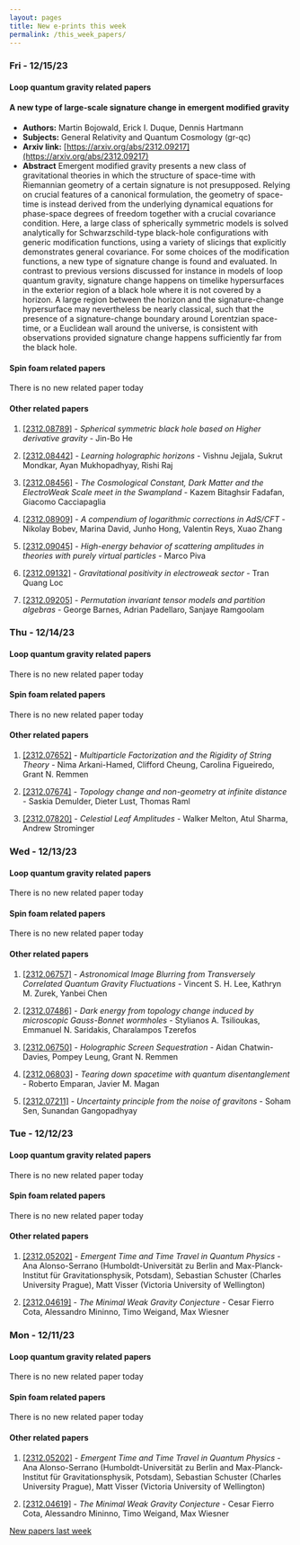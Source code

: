 ```yaml
---
layout: pages
title: New e-prints this week
permalink: /this_week_papers/
---
```




### Fri - 12/15/23

#### Loop quantum gravity related papers

#### **A new type of large-scale signature change in emergent modified gravity**
 - **Authors:** Martin Bojowald, Erick I. Duque, Dennis Hartmann
 - **Subjects:** General Relativity and Quantum Cosmology (gr-qc)
 - **Arxiv link:** [https://arxiv.org/abs/2312.09217](https://arxiv.org/abs/2312.09217)
 - **Abstract**
 Emergent modified gravity presents a new class of gravitational theories in which the structure of space-time with Riemannian geometry of a certain signature is not presupposed. Relying on crucial features of a canonical formulation, the geometry of space-time is instead derived from the underlying dynamical equations for phase-space degrees of freedom together with a crucial covariance condition. Here, a large class of spherically symmetric models is solved analytically for Schwarzschild-type black-hole configurations with generic modification functions, using a variety of slicings that explicitly demonstrates general covariance. For some choices of the modification functions, a new type of signature change is found and evaluated. In contrast to previous versions discussed for instance in models of loop quantum gravity, signature change happens on timelike hypersurfaces in the exterior region of a black hole where it is not covered by a horizon. A large region between the horizon and the signature-change hypersurface may nevertheless be nearly classical, such that the presence of a signature-change boundary around Lorentzian space-time, or a Euclidean wall around the universe, is consistent with observations provided signature change happens sufficiently far from the black hole. 

#### Spin foam related papers

There is no new related paper today 



#### Other related papers

1. [[2312.08789]](https://arxiv.org/abs/2312.08789) - *Spherical symmetric black hole based on Higher derivative gravity* - Jin-Bo He

1. [[2312.08442]](https://arxiv.org/abs/2312.08442) - *Learning holographic horizons* - Vishnu Jejjala, Sukrut Mondkar, Ayan Mukhopadhyay, Rishi Raj

1. [[2312.08456]](https://arxiv.org/abs/2312.08456) - *The Cosmological Constant, Dark Matter and the ElectroWeak Scale meet in  the Swampland* - Kazem Bitaghsir Fadafan, Giacomo Cacciapaglia

1. [[2312.08909]](https://arxiv.org/abs/2312.08909) - *A compendium of logarithmic corrections in AdS/CFT* - Nikolay Bobev, Marina David, Junho Hong, Valentin Reys, Xuao Zhang

1. [[2312.09045]](https://arxiv.org/abs/2312.09045) - *High-energy behavior of scattering amplitudes in theories with purely  virtual particles* - Marco Piva

1. [[2312.09132]](https://arxiv.org/abs/2312.09132) - *Gravitational positivity in electroweak sector* - Tran Quang Loc

1. [[2312.09205]](https://arxiv.org/abs/2312.09205) - *Permutation invariant tensor models and partition algebras* - George Barnes, Adrian Padellaro, Sanjaye Ramgoolam



### Thu - 12/14/23

#### Loop quantum gravity related papers

There is no new related paper today 

#### Spin foam related papers

There is no new related paper today 



#### Other related papers

1. [[2312.07652]](https://arxiv.org/abs/2312.07652) - *Multiparticle Factorization and the Rigidity of String Theory* - Nima Arkani-Hamed, Clifford Cheung, Carolina Figueiredo, Grant N. Remmen

1. [[2312.07674]](https://arxiv.org/abs/2312.07674) - *Topology change and non-geometry at infinite distance* - Saskia Demulder, Dieter Lust, Thomas Raml

1. [[2312.07820]](https://arxiv.org/abs/2312.07820) - *Celestial Leaf Amplitudes* - Walker Melton, Atul Sharma, Andrew Strominger



### Wed - 12/13/23

#### Loop quantum gravity related papers

There is no new related paper today 

#### Spin foam related papers

There is no new related paper today 



#### Other related papers

1. [[2312.06757]](https://arxiv.org/abs/2312.06757) - *Astronomical Image Blurring from Transversely Correlated Quantum Gravity  Fluctuations* - Vincent S. H. Lee, Kathryn M. Zurek, Yanbei Chen

1. [[2312.07486]](https://arxiv.org/abs/2312.07486) - *Dark energy from topology change induced by microscopic Gauss-Bonnet  wormholes* - Stylianos A. Tsilioukas, Emmanuel N. Saridakis, Charalampos Tzerefos

1. [[2312.06750]](https://arxiv.org/abs/2312.06750) - *Holographic Screen Sequestration* - Aidan Chatwin-Davies, Pompey Leung, Grant N. Remmen

1. [[2312.06803]](https://arxiv.org/abs/2312.06803) - *Tearing down spacetime with quantum disentanglement* - Roberto Emparan, Javier M. Magan

1. [[2312.07211]](https://arxiv.org/abs/2312.07211) - *Uncertainty principle from the noise of gravitons* - Soham Sen, Sunandan Gangopadhyay



### Tue - 12/12/23

#### Loop quantum gravity related papers

There is no new related paper today 

#### Spin foam related papers

There is no new related paper today 



#### Other related papers

1. [[2312.05202]](https://arxiv.org/abs/2312.05202) - *Emergent Time and Time Travel in Quantum Physics* - Ana Alonso-Serrano (Humboldt-Universität zu Berlin and Max-Planck-Institut für Gravitationsphysik, Potsdam), Sebastian Schuster (Charles University Prague), Matt Visser (Victoria University of Wellington)

1. [[2312.04619]](https://arxiv.org/abs/2312.04619) - *The Minimal Weak Gravity Conjecture* - Cesar Fierro Cota, Alessandro Mininno, Timo Weigand, Max Wiesner



### Mon - 12/11/23

#### Loop quantum gravity related papers

There is no new related paper today 

#### Spin foam related papers

There is no new related paper today 



#### Other related papers

1. [[2312.05202]](https://arxiv.org/abs/2312.05202) - *Emergent Time and Time Travel in Quantum Physics* - Ana Alonso-Serrano (Humboldt-Universität zu Berlin and Max-Planck-Institut für Gravitationsphysik, Potsdam), Sebastian Schuster (Charles University Prague), Matt Visser (Victoria University of Wellington)

1. [[2312.04619]](https://arxiv.org/abs/2312.04619) - *The Minimal Weak Gravity Conjecture* - Cesar Fierro Cota, Alessandro Mininno, Timo Weigand, Max Wiesner






[New papers last week]({{site.url}}/archived/weekly/pre-prints/2023/12/11/archived_weekly_papers.html)